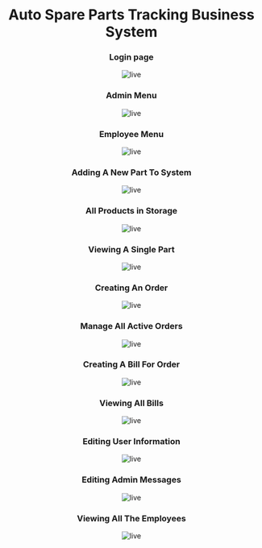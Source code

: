 

<div style="text-align: center;" markdown="1">

# **Auto Spare Parts Tracking Business System**





### **Login page**
![live](https://imgur.com/ybhD9ga.png)

### **Admin Menu**
![live](https://imgur.com/AS3VAZ4.png)


### **Employee Menu**
![live](https://imgur.com/24lccs3.png)


### **Adding A New Part To System**
![live](https://imgur.com/PUZKoQS.png)


### **All Products in Storage**
![live](https://imgur.com/zSGyM8I.png)


### **Viewing A Single Part**
![live](https://imgur.com/IfAWZAZ.png)


### **Creating An Order**
![live](https://imgur.com/zheIN2G.png)


### **Manage All Active Orders**
![live](https://imgur.com/tBtrUn0.png)


### **Creating A Bill For Order**
![live](https://imgur.com/UD1IqgP.png)


### **Viewing All Bills**
![live](https://imgur.com/jz4AQVy.png)


### **Editing User Information**
![live](https://imgur.com/0wCeGXo.png)


### **Editing Admin Messages**
![live](https://imgur.com/6pOj0ap.png)


### **Viewing All The Employees**
![live](https://imgur.com/Gy4P6eK.png)



</div>

